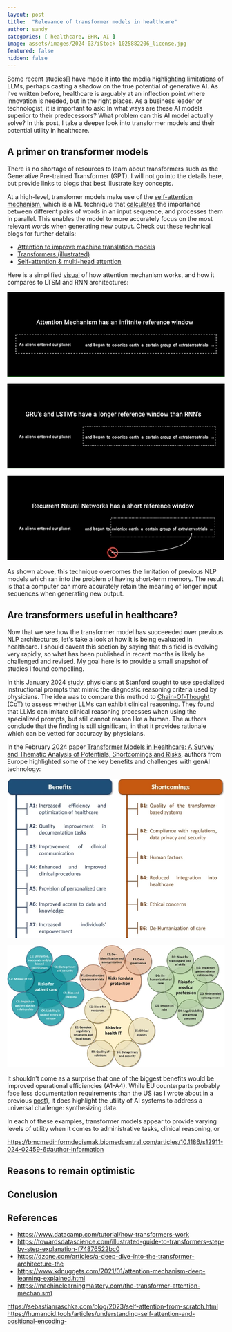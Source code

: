 ```yaml
---
layout: post
title:  "Relevance of transformer models in healthcare"
author: sandy
categories: [ healthcare, EHR, AI ]
image: assets/images/2024-03/iStock-1025882206_license.jpg
featured: false
hidden: false
---
```


Some recent studies[] have made it into the media highlighting limitations of LLMs, perhaps casting a shadow on the true potential of generative AI.  As I've written before, healthcare is arguably at an inflection point where innovation is needed, but in the right places.  As a business leader or technologist, it is important to ask:  In what ways are these AI models superior to their predecessors?  What problem can this AI model actually solve?  In this post, I take a deeper look into transformer models and their potential utility in healthcare.

## A primer on transformer models
There is no shortage of resources to learn about transformers such as the Generative Pre-trained Transformer (GPT).  I will not go into the details here, but provide links to blogs that best illustrate key concepts.  

At a high-level, transfomer models make use of the [self-attention mechanism](https://arxiv.org/abs/1706.03762), which is a ML technique that [calculates](https://armanasq.github.io/nlp/self-attention) the importance between different pairs of words in an input sequence, and processes them in parallel.  This enables the model to more accurately focus on the most relevant words when generating new output.  Check out these technical blogs for further details:
- [Attention to improve machine translation models](https://jalammar.github.io/visualizing-neural-machine-translation-mechanics-of-seq2seq-models-with-attention)
- [Transformers (illustrated)](https://jalammar.github.io/illustrated-transformer)
- [Self-attention & multi-head attention](https://devennn.github.io/2020/self-and-multihead-attention) 

Here is a simplified [visual](https://towardsdatascience.com/illustrated-guide-to-transformers-step-by-step-explanation-f74876522bc0) of how attention mechanism works, and how it compares to LTSM and RNN architectures:

![AttentionMechanism](/assets/images/2024-04/atm.png)

![LSTM](/assets/images/2024-04/lstm.png)

![RNN](/assets/images/2024-04/rnn.png)

As shown above, this technique overcomes the limitation of previous NLP models which ran into the problem of having short-term memory.  The result is that a computer can more accurately retain the meaning of longer input sequences when generating new output. 


## Are transformers useful in healthcare?
Now that we see how the transformer model has succeeeded over previous NLP architectures, let's take a look at how it is being evaluated in healthcare.  I should caveat this section by saying that this field is evolving very rapidly, so what has been published in recent months is likely be challenged and revised.  My goal here is to provide a small snapshot of studies I found compelling.  

In this January 2024 [study](https://www.nature.com/articles/s41746-024-01010-1#author-information), physicians at Stanford sought to use specialized instructional prompts that mimic the diagnostic reasoning criteria used by physicians.  The idea was to compare this method to [Chain-Of-Thought (CoT)](https://arxiv.org/abs/2201.11903) to assess whether LLMs can exhibit clinical reasoning.  They found that LLMs can imitate clinical reasoning processes when using the specialized prompts, but still cannot reason like a human.  The authors conclude that the finding is still significant, in that it provides rationale which can be vetted for accuracy by physicians.

In the February 2024 paper [Transformer Models in Healthcare: A Survey and Thematic Analysis of Potentials, Shortcomings and Risks](https://link.springer.com/article/10.1007/s10916-024-02043-5), authors from Europe highlighted some of the key benefits and challenges with genAI technology:

![Fig1](/assets/images/2024-04/Fig1.png)

![Fig2](/assets/images/2024-04/Fig2.png)

It shouldn't come as a surprise that one of the biggest benefits would be improved operational efficiencies (A1-A4).  While EU counterparts probably face less documentation requirements than the US (as I wrote about in a previous [post]()), it does highlight the utility of AI systems to address a universal challenge: synthesizing data.  

In each of these examples, transformer models appear to provide varying levels of utility when it comes to administrative tasks, clinical reasoning, or 






https://bmcmedinformdecismak.biomedcentral.com/articles/10.1186/s12911-024-02459-6#author-information

## Reasons to remain optimistic

## Conclusion

## References
+ <https://www.datacamp.com/tutorial/how-transformers-work>
+ https://towardsdatascience.com/illustrated-guide-to-transformers-step-by-step-explanation-f74876522bc0
+ https://dzone.com/articles/a-deep-dive-into-the-transformer-architecture-the
+ <https://www.kdnuggets.com/2021/01/attention-mechanism-deep-learning-explained.html>
+ <https://machinelearningmastery.com/the-transformer-attention-mechanism)>

https://sebastianraschka.com/blog/2023/self-attention-from-scratch.html
https://humanoid.tools/articles/understanding-self-attention-and-positional-encoding-